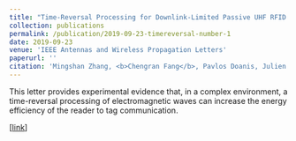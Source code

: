 ```yaml
---
title: "Time-Reversal Processing for Downlink-Limited Passive UHF RFID in Pulsed Wave Mode"
collection: publications
permalink: /publication/2019-09-23-timereversal-number-1
date: 2019-09-23
venue: 'IEEE Antennas and Wireless Propagation Letters'
paperurl: ''
citation: 'Mingshan Zhang, <b>Chengran Fang</b>, Pavlos Doanis, Julien Huillery, Arnaud Breard, and Yvan Duroc. <i>IEEE Antennas and Wireless Propagation Letters</i> (2019).'
---
```


This letter provides experimental evidence that, in a complex environment, a time-reversal processing of electromagnetic waves can increase the energy efficiency of the reader to tag communication.

\[[link](https://ieeexplore.ieee.org/abstract/document/8846742/)\]